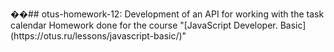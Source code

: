��# #   o t u s - h o m e w o r k - 1 2 :   D e v e l o p m e n t   o f   a n   A P I   f o r   w o r k i n g   w i t h   t h e   t a s k   c a l e n d a r 
 
 
 
 H o m e w o r k   d o n e   f o r   t h e   c o u r s e   " [ J a v a S c r i p t   D e v e l o p e r .   B a s i c ] ( h t t p s : / / o t u s . r u / l e s s o n s / j a v a s c r i p t - b a s i c / ) " 
 
 
